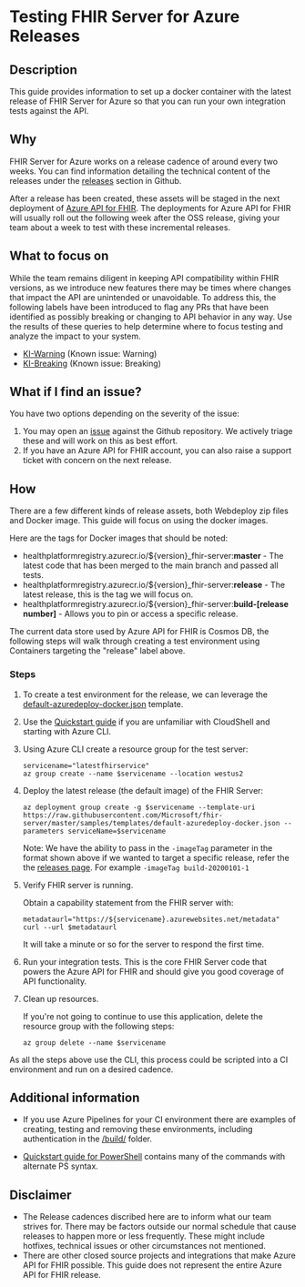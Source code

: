 # Testing FHIR Server for Azure Releases

## Description

This guide provides information to set up a docker container with the latest release of FHIR Server for Azure so that you can run your own integration tests against the API.

## Why

FHIR Server for Azure works on a release cadence of around every two weeks. You can find information detailing the technical content of the releases under the [releases](https://github.com/microsoft/fhir-server/releases) section in Github.

After a release has been created, these assets will be staged in the next deployment of [Azure API for FHIR](https://azure.microsoft.com/en-us/services/azure-api-for-fhir/). The deployments for Azure API for FHIR will usually roll out the following week after the OSS release, giving your team about a week to test with these incremental releases.

## What to focus on

While the team remains diligent in keeping API compatibility within FHIR versions, as we introduce new features there may be times where changes that impact the API are unintended or unavoidable. To address this, the following labels have been introduced to flag any PRs that have been identified as possibly breaking or changing to API behavior in any way. Use the results of these queries to help determine where to focus testing and analyze the impact to your system.

- [KI-Warning](https://github.com/microsoft/fhir-server/issues?q=label%3AKI-Warning+) (Known issue: Warning)
- [KI-Breaking](https://github.com/microsoft/fhir-server/issues?q=label%3AKI-Breaking+) (Known issue: Breaking)

## What if I find an issue?

You have two options depending on the severity of the issue: 
1. You may open an [issue](https://github.com/microsoft/fhir-server/issues/new/choose) against the Github repository. We actively triage these and will work on this as best effort. 
1. If you have an Azure API for FHIR account, you can also raise a support ticket with concern on the next release.

## How

There are a few different kinds of release assets, both Webdeploy zip files and Docker image. This guide will focus on using the docker images. 

Here are the tags for Docker images that should be noted:

* healthplatformregistry.azurecr.io/${version}_fhir-server:**master** - The latest code that has been merged to the main branch and passed all tests.
* healthplatformregistry.azurecr.io/${version}_fhir-server:**release** - The latest release, this is the tag we will focus on.
* healthplatformregistry.azurecr.io/${version}_fhir-server:**build-[release number]** - Allows you to pin or access a specific release.

The current data store used by Azure API for FHIR is Cosmos DB, the following steps will walk through creating a test environment using Containers targeting the "release" label above.

### Steps

1. To create a test environment for the release, we can leverage the [default-azuredeploy-docker.json](https://github.com/microsoft/fhir-server/blob/master/samples/templates/default-azuredeploy-docker.json) template. 

1. Use the [Quickstart guide](https://github.com/microsoft/fhir-server/blob/master/docs/QuickstartDeployCLI.md) if you are unfamiliar with CloudShell and starting with Azure CLI.

1. Using Azure CLI create a resource group for the test server:

    ```azurecli-interactive
    servicename="latestfhirservice"
    az group create --name $servicename --location westus2
    ```

1. Deploy the latest release (the default image) of the FHIR Server:

    ```azurecli-interactive
    az deployment group create -g $servicename --template-uri https://raw.githubusercontent.com/Microsoft/fhir-server/master/samples/templates/default-azuredeploy-docker.json --parameters serviceName=$servicename
    ```

    Note: We have the ability to pass in the `-imageTag` parameter in the format shown above if we wanted to target a specific release, refer the the [releases page](https://github.com/microsoft/fhir-server/releases). For example `-imageTag build-20200101-1`

1. Verify FHIR server is running.

    Obtain a capability statement from the FHIR server with:

    ```azurecli-interactive
    metadataurl="https://${servicename}.azurewebsites.net/metadata"
    curl --url $metadataurl
    ```

    It will take a minute or so for the server to respond the first time.

1. Run your integration tests. This is the core FHIR Server code that powers the Azure API for FHIR and should give you good coverage of API functionality.

1. Clean up resources.

    If you're not going to continue to use this application, delete the resource group with the following steps:

    ```azurecli-interactive
    az group delete --name $servicename
    ```


As all the steps above use the CLI, this process could be scripted into a CI environment and run on a desired cadence. 

## Additional information

- If you use Azure Pipelines for your CI environment there are examples of creating, testing and removing these environments, including authentication in the [/build/](https://github.com/microsoft/fhir-server/tree/master/build) folder.

- [Quickstart guide for PowerShell](https://github.com/microsoft/fhir-server/blob/master/docs/QuickstartDeployPowerShell.md) contains many of the commands with alternate PS syntax.

## Disclaimer

- The Release cadences discribed here are to inform what our team strives for. There may be factors outside our normal schedule that cause releases to happen more or less frequently. These might include hotfixes, technical issues or other circumstances not mentioned.
- There are other closed source projects and integrations that make Azure API for FHIR possible. This guide does not represent the entire Azure API for FHIR release.
